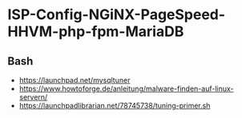 # ISP-Config-NGiNX-PageSpeed-HHVM-php-fpm-MariaDB

## Bash

* https://launchpad.net/mysqltuner
* https://www.howtoforge.de/anleitung/malware-finden-auf-linux-servern/
* https://launchpadlibrarian.net/78745738/tuning-primer.sh




